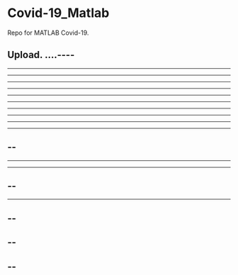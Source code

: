 # Covid-19_Matlab

Repo for MATLAB Covid-19.

Upload.
....----
----
----------
----------
----
----
----------
---------
---------
------------
------
-------
--
----
----
----
--
----
------
--
--
--
--
--
----
